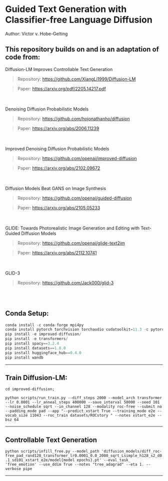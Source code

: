 # Guided Text Generation with Classifier-free Language Diffusion

Author: Victor v. Hobe-Gelting

## This repository builds on and is an adaptation of code from:

Diffusion-LM Improves Controllable Text Generation

>Repository: https://github.com/XiangLi1999/Diffusion-LM

>Paper: https://arxiv.org/pdf/2205.14217.pdf

<br/><br/>
Denoising Diffusion Probabilistic Models
>Repository: https://github.com/hojonathanho/diffusion

>Paper: https://arxiv.org/abs/2006.11239

<br/><br/>
Improved Denoising Diffusion Probabilistic Models
>Repository: https://github.com/openai/improved-diffusion

>Paper: https://arxiv.org/abs/2102.09672

<br/><br/>
Diffusion Models Beat GANS on Image Synthesis
>Repository: https://github.com/openai/guided-diffusion

>Paper: https://arxiv.org/abs/2105.05233

<br/><br/>
GLIDE: Towards Photorealistic Image Generation and Editing with Text-Guided Diffusion Models
>Repository: https://github.com/openai/glide-text2im

>Paper: https://arxiv.org/abs/2112.10741

<br/><br/>
GLID-3
>Repository: https://github.com/Jack000/glid-3

<br/><br/>

## Conda Setup:

```python
conda install -c conda-forge mpi4py
conda install pytorch torchvision torchaudio cudatoolkit=11.3 -c pytorch
pip install -e improved-diffusion/
pip install -e transformers/
pip install spacy==3.2.4
pip install datasets==1.8.0
pip install huggingface_hub==0.4.0
pip install wandb
```

---

## Train Diffusion-LM:

`cd improved-diffusion;`

`python scripts/run_train.py --diff_steps 2000 --model_arch transformer --lr 0.0001 --lr_anneal_steps 400000 --save_interval 50000 --seed 101 --noise_schedule sqrt --in_channel 128 --modality roc-free --submit no --padding_mode pad --app "--predict_xstart True --training_mode e2e --vocab_size 11043 --roc_train datasets/ROCstory " --notes xstart_e2e --bsz 64`


---


## Controllable Text Generation

`python scripts/infill_free.py --model_path 'diffusion_models/diff_roc-free_pad_rand128_transformer_lr0.0001_0.0_2000_sqrt_Lsimple_h128_s2_d0.1_sd101_xstart_e2e/model{model epochs}.pt' --eval_task_ 'free_emotion' --use_ddim True --notes "tree_adagrad" --eta 1. --verbose pipe`

---

